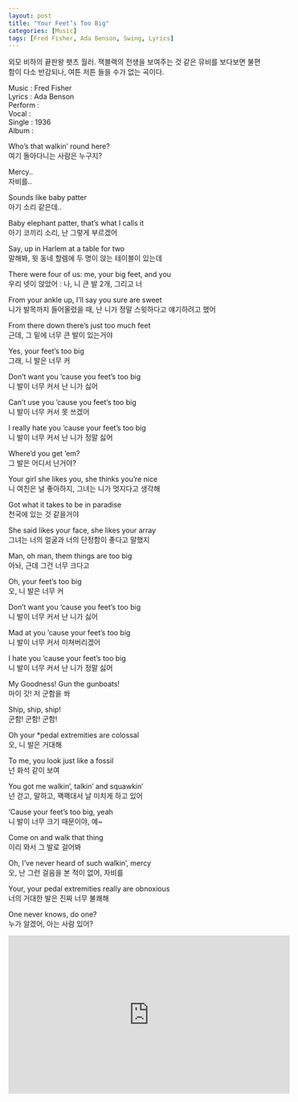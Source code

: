 ```yaml
---
layout: post
title: "Your Feet’s Too Big"
categories: [Music]
tags: [Fred Fisher, Ada Benson, Swing, Lyrics]
---
```


외모 비하의 끝판왕 팻츠 월러. 잭블랙의 전생을 보여주는 것 같은 뮤비를 보다보면 불편함이 다소 반감되나, 여튼 저튼 들을 수가 없는 곡이다.

Music : Fred Fisher  
Lyrics : Ada Benson  
Perform :  
Vocal :   
Single : 1936  
Album :  

Who’s that walkin’ round here?  
여기 돌아다니는 사람은 누구지?  

Mercy..  
자비를..  

Sounds like baby patter  
아기 소리 같은데..  

Baby elephant patter, that’s what I calls it  
아기 코끼리 소리, 난 그렇게 부르겠어  

Say, up in Harlem at a table for two  
말해봐, 윗 동네 할렘에 두 명이 앉는 테이블이 있는데  

There were four of us: me, your big feet, and you  
우리 넷이 앉았어 : 나, 니 큰 발 2개, 그리고 너  

From your ankle up, I’ll say you sure are sweet  
니가 발목까지 들어올렸을 때, 난 니가 정말 스윗하다고 얘기하려고 했어  

From there down there’s just too much feet  
근데, 그 밑에 너무 큰 발이 있는거야  

Yes, your feet’s too big  
그래, 니 발은 너무 커  

Don’t want you ’cause you feet’s too big  
니 발이 너무 커서 난 니가 싫어  

Can’t use you ’cause you feet’s too big  
니 발이 너무 커서 못 쓰겠어  

I really hate you ’cause your feet’s too big  
니 발이 너무 커서 난 니가 정말 싫어  

Where’d you get ’em?  
그 발은 어디서 난거야?  

Your girl she likes you, she thinks you’re nice  
니 여친은 널 좋아하지, 그녀는 니가 멋지다고 생각해  

Got what it takes to be in paradise  
천국에 있는 것 같을거야  

She said likes your face, she likes your array  
그녀는 너의 얼굴과 너의 단정함이 좋다고 말했지  

Man, oh man, them things are too big  
아놔, 근데 그건 너무 크다고  

Oh, your feet’s too big  
오, 니 발은 너무 커  

Don’t want you ’cause you feet’s too big  
니 발이 너무 커서 난 니가 싫어  

Mad at you ’cause your feet’s too big  
니 발이 너무 커서 미쳐버리겠어  

I hate you ’cause your feet’s too big  
니 발이 너무 커서 난 니가 정말 싫어  

My Goodness! Gun the gunboats!  
마이 갓! 저 군함을 쏴  

Ship, ship, ship!  
군함! 군함! 군함!  

Oh your &#42;pedal extremities are colossal  
오, 니 발은 거대해  

To me, you look just like a fossil  
넌 화석 같이 보여  

You got me walkin’, talkin’ and squawkin’  
넌 걷고, 말하고, 꽥꽥대서 날 미치게 하고 있어  

‘Cause your feet’s too big, yeah  
니 발이 너무 크기 때문이야, 예~  

Come on and walk that thing  
이리 와서 그 발로 걸어봐  

Oh, I’ve never heard of such walkin’, mercy  
오, 난 그런 걸음을 본 적이 없어, 자비를  

Your, your pedal extremities really are obnoxious  
너의 거대한 발은 진짜 너무 불쾌해  

One never knows, do one?  
누가 알겠어, 아는 사람 있어?  

<iframe width="560" height="315" src="https://www.youtube.com/embed/in1eK3x1PBI" title="YouTube video player" frameborder="0" allow="accelerometer; autoplay; clipboard-write; encrypted-media; gyroscope; picture-in-picture" allowfullscreen></iframe>